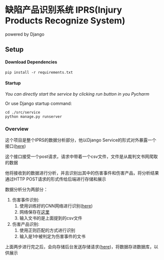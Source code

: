 # 缺陷产品识别系统 IPRS(Injury Products Recognize System)

powered by Django


## Setup

#### Download Dependencies

```shell script
pip install -r requirements.txt
```

#### Startup
*You can directly start the service by clicking run button in you Pycharm*

Or use Django startup command:
```shell script
cd ./src/service
python manage.py runserver
```

### Overview

这个项目是整个IPRS的数据分析部分，他以Django Service的形式对外暴露一个接口([here](./src/service/iprs/urls.py))

这个接口接受一个post请求，请求中带着一个csv文件，文件是从裁判文书网爬取的数据

他将接收到的数据进行分析，并且识别出其中的伤害事件和伤害产品，将分析结果通过HTTP POST请求的形式传给后端进行存储和展示

数据分析分为两部分：

1. 伤害事件识别:
    1. 使用训练好的CNN网络进行识别([here](./src/doc_classification/__init__.py))
    2. 网络保存在[这里](./src/doc_classification/court/data)
    3. 输入文书的是上面提到的csv文件
2. 伤害产品识别:
    1. 使用正则匹配的方式进行识别
    2. 输入是1中被判定为伤害事件的文书
    
上面两步进行完之后，会向存储后台发送存储请求([here](./src/request/__init__.py))，将数据存进数据库，以供展示
